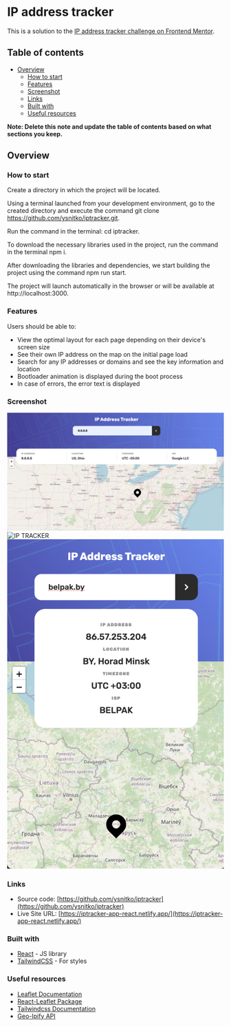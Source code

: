 # IP address tracker

This is a solution to the [IP address tracker challenge on Frontend Mentor](https://www.frontendmentor.io/challenges/ip-address-tracker-I8-0yYAH0).

## Table of contents

- [Overview](#overview)
  - [How to start](#how-to-start)
  - [Features](#features)
  - [Screenshot](#screenshot)
  - [Links](#links)
  - [Built with](#built-with)
  - [Useful resources](#useful-resources)

**Note: Delete this note and update the table of contents based on what sections you keep.**

## Overview

### How to start

Create a directory in which the project will be located.

Using a terminal launched from your development environment, go to the created directory and execute the command git clone https://github.com/ysnitko/iptracker.git.

Run the command in the terminal: cd iptracker.

To download the necessary libraries used in the project, run the command in the terminal npm i.

After downloading the libraries and dependencies, we start building the project using the command npm run start.

The project will launch automatically in the browser or will be available at http://localhost:3000.

### Features

Users should be able to:

- View the optimal layout for each page depending on their device's screen size
- See their own IP address on the map on the initial page load
- Search for any IP addresses or domains and see the key information and location
- Bootloader animation is displayed during the boot process
- In case of errors, the error text is displayed

### Screenshot

![IP TRACKER](https://github.com/ysnitko/iptracker/blob/main/src/assets/images/Screenshot_1.png)
![IP TRACKER](https://github.com/ysnitko/iptracker/blob/main/src/assets/images/Screenshot_2.png)
![IP TRACKER](https://github.com/ysnitko/iptracker/blob/main/src/assets/images/Screenshot_3.png)

### Links

- Source code: [https://github.com/ysnitko/iptracker](https://github.com/ysnitko/iptracker)
- Live Site URL: [https://iptracker-app-react.netlify.app/](https://iptracker-app-react.netlify.app/)

### Built with

- [React](https://reactjs.org/) - JS library
- [TailwindCSS](https://tailwindcss.com/) - For styles

### Useful resources

- [Leaflet Documentation](https://leafletjs.com/reference.html)
- [React-Leaflet Package](https://github.com/PaulLeCam/react-leaflet)
- [Tailwindcss Documentation](https://tailwindcss.com/docs/installation)
- [Geo-Ipify API](https://geo.ipify.org/docs)
